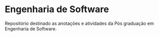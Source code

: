 # Engenharia de Software

Repositório destinado as anotações e atividades da Pós graduação em Engenharia de Software.
